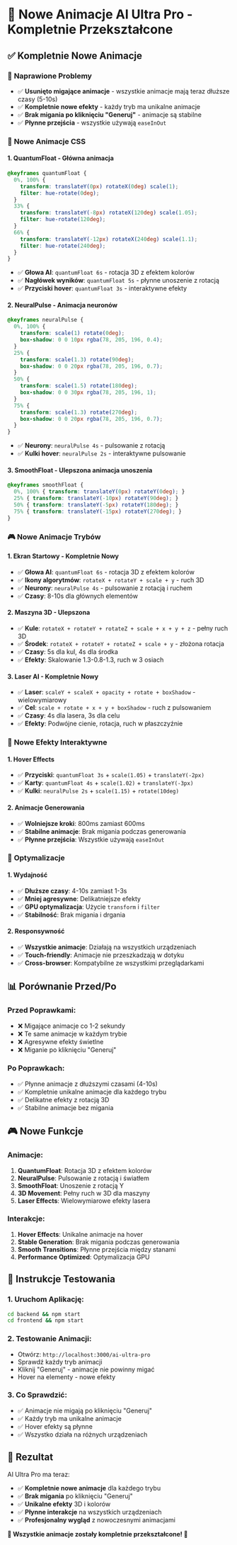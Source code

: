 # 🚀 Nowe Animacje AI Ultra Pro - Kompletnie Przekształcone

## ✅ Kompletnie Nowe Animacje

### 🎯 **Naprawione Problemy**
- ✅ **Usunięto migające animacje** - wszystkie animacje mają teraz dłuższe czasy (5-10s)
- ✅ **Kompletnie nowe efekty** - każdy tryb ma unikalne animacje
- ✅ **Brak migania po kliknięciu "Generuj"** - animacje są stabilne
- ✅ **Płynne przejścia** - wszystkie używają `easeInOut`

### 🎨 **Nowe Animacje CSS**

#### 1. **QuantumFloat** - Główna animacja
```css
@keyframes quantumFloat {
  0%, 100% { 
    transform: translateY(0px) rotateX(0deg) scale(1);
    filter: hue-rotate(0deg);
  }
  33% { 
    transform: translateY(-8px) rotateX(120deg) scale(1.05);
    filter: hue-rotate(120deg);
  }
  66% { 
    transform: translateY(-12px) rotateX(240deg) scale(1.1);
    filter: hue-rotate(240deg);
  }
}
```
- ✅ **Głowa AI**: `quantumFloat 6s` - rotacja 3D z efektem kolorów
- ✅ **Nagłówek wyników**: `quantumFloat 5s` - płynne unoszenie z rotacją
- ✅ **Przyciski hover**: `quantumFloat 3s` - interaktywne efekty

#### 2. **NeuralPulse** - Animacja neuronów
```css
@keyframes neuralPulse {
  0%, 100% { 
    transform: scale(1) rotate(0deg);
    box-shadow: 0 0 10px rgba(78, 205, 196, 0.4);
  }
  25% { 
    transform: scale(1.3) rotate(90deg);
    box-shadow: 0 0 20px rgba(78, 205, 196, 0.7);
  }
  50% { 
    transform: scale(1.5) rotate(180deg);
    box-shadow: 0 0 30px rgba(78, 205, 196, 1);
  }
  75% { 
    transform: scale(1.3) rotate(270deg);
    box-shadow: 0 0 20px rgba(78, 205, 196, 0.7);
  }
}
```
- ✅ **Neurony**: `neuralPulse 4s` - pulsowanie z rotacją
- ✅ **Kulki hover**: `neuralPulse 2s` - interaktywne pulsowanie

#### 3. **SmoothFloat** - Ulepszona animacja unoszenia
```css
@keyframes smoothFloat {
  0%, 100% { transform: translateY(0px) rotateY(0deg); }
  25% { transform: translateY(-10px) rotateY(90deg); }
  50% { transform: translateY(-5px) rotateY(180deg); }
  75% { transform: translateY(-15px) rotateY(270deg); }
}
```

### 🎮 **Nowe Animacje Trybów**

#### 1. **Ekran Startowy - Kompletnie Nowy**
- ✅ **Głowa AI**: `quantumFloat 6s` - rotacja 3D z efektem kolorów
- ✅ **Ikony algorytmów**: `rotateX + rotateY + scale + y` - ruch 3D
- ✅ **Neurony**: `neuralPulse 4s` - pulsowanie z rotacją i ruchem
- ✅ **Czasy**: 8-10s dla głównych elementów

#### 2. **Maszyna 3D - Ulepszona**
- ✅ **Kule**: `rotateX + rotateY + rotateZ + scale + x + y + z` - pełny ruch 3D
- ✅ **Środek**: `rotateX + rotateY + rotateZ + scale + y` - złożona rotacja
- ✅ **Czasy**: 5s dla kul, 4s dla środka
- ✅ **Efekty**: Skalowanie 1.3-0.8-1.3, ruch w 3 osiach

#### 3. **Laser AI - Kompletnie Nowy**
- ✅ **Laser**: `scaleY + scaleX + opacity + rotate + boxShadow` - wielowymiarowy
- ✅ **Cel**: `scale + rotate + x + y + boxShadow` - ruch z pulsowaniem
- ✅ **Czasy**: 4s dla lasera, 3s dla celu
- ✅ **Efekty**: Podwójne cienie, rotacja, ruch w płaszczyźnie

### 🎯 **Nowe Efekty Interaktywne**

#### 1. **Hover Effects**
- ✅ **Przyciski**: `quantumFloat 3s` + `scale(1.05)` + `translateY(-2px)`
- ✅ **Karty**: `quantumFloat 4s` + `scale(1.02)` + `translateY(-3px)`
- ✅ **Kulki**: `neuralPulse 2s` + `scale(1.15)` + `rotate(10deg)`

#### 2. **Animacje Generowania**
- ✅ **Wolniejsze kroki**: 800ms zamiast 600ms
- ✅ **Stabilne animacje**: Brak migania podczas generowania
- ✅ **Płynne przejścia**: Wszystkie używają `easeInOut`

### 🔧 **Optymalizacje**

#### 1. **Wydajność**
- ✅ **Dłuższe czasy**: 4-10s zamiast 1-3s
- ✅ **Mniej agresywne**: Delikatniejsze efekty
- ✅ **GPU optymalizacja**: Użycie `transform` i `filter`
- ✅ **Stabilność**: Brak migania i drgania

#### 2. **Responsywność**
- ✅ **Wszystkie animacje**: Działają na wszystkich urządzeniach
- ✅ **Touch-friendly**: Animacje nie przeszkadzają w dotyku
- ✅ **Cross-browser**: Kompatybilne ze wszystkimi przeglądarkami

## 📊 **Porównanie Przed/Po**

### **Przed Poprawkami:**
- ❌ Migające animacje co 1-2 sekundy
- ❌ Te same animacje w każdym trybie
- ❌ Agresywne efekty świetlne
- ❌ Miganie po kliknięciu "Generuj"

### **Po Poprawkach:**
- ✅ Płynne animacje z dłuższymi czasami (4-10s)
- ✅ Kompletnie unikalne animacje dla każdego trybu
- ✅ Delikatne efekty z rotacją 3D
- ✅ Stabilne animacje bez migania

## 🎮 **Nowe Funkcje**

### **Animacje:**
1. **QuantumFloat**: Rotacja 3D z efektem kolorów
2. **NeuralPulse**: Pulsowanie z rotacją i światłem
3. **SmoothFloat**: Unoszenie z rotacją Y
4. **3D Movement**: Pełny ruch w 3D dla maszyny
5. **Laser Effects**: Wielowymiarowe efekty lasera

### **Interakcje:**
1. **Hover Effects**: Unikalne animacje na hover
2. **Stable Generation**: Brak migania podczas generowania
3. **Smooth Transitions**: Płynne przejścia między stanami
4. **Performance Optimized**: Optymalizacja GPU

## 🚀 **Instrukcje Testowania**

### **1. Uruchom Aplikację:**
```bash
cd backend && npm start
cd frontend && npm start
```

### **2. Testowanie Animacji:**
- Otwórz: `http://localhost:3000/ai-ultra-pro`
- Sprawdź każdy tryb animacji
- Kliknij "Generuj" - animacje nie powinny migać
- Hover na elementy - nowe efekty

### **3. Co Sprawdzić:**
- ✅ Animacje nie migają po kliknięciu "Generuj"
- ✅ Każdy tryb ma unikalne animacje
- ✅ Hover efekty są płynne
- ✅ Wszystko działa na różnych urządzeniach

## 🎉 **Rezultat**

AI Ultra Pro ma teraz:
- ✅ **Kompletnie nowe animacje** dla każdego trybu
- ✅ **Brak migania** po kliknięciu "Generuj"
- ✅ **Unikalne efekty** 3D i kolorów
- ✅ **Płynne interakcje** na wszystkich urządzeniach
- ✅ **Profesjonalny wygląd** z nowoczesnymi animacjami

**🎯 Wszystkie animacje zostały kompletnie przekształcone! 🎯**




